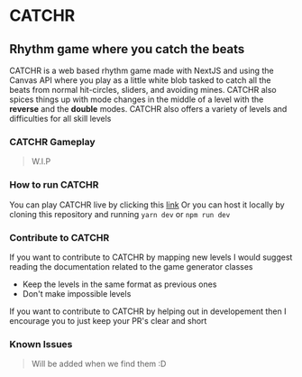 # CATCHR

## Rhythm game where you catch the beats

CATCHR is a web based rhythm game made with NextJS and using the Canvas API where you play as a little white blob tasked to catch
all the beats from normal hit-circles, sliders, and avoiding mines. CATCHR also spices things up with mode changes in the middle of a level with the **reverse** and the **double** modes. CATCHR also offers a variety of levels and difficulties for all skill levels

### CATCHR Gameplay

> W.I.P

### How to run CATCHR

You can play CATCHR live by clicking this [link](https://www.example.com)
Or you can host it locally by cloning this repository and running `yarn dev` or `npm run dev`

### Contribute to CATCHR

If you want to contribute to CATCHR by mapping new levels I would suggest reading the documentation related to the game generator classes

- Keep the levels in the same format as previous ones
- Don't make impossible levels

If you want to contribute to CATCHR by helping out in developement then I encourage you to just keep your PR's clear and short

### Known Issues

> Will be added when we find them :D
